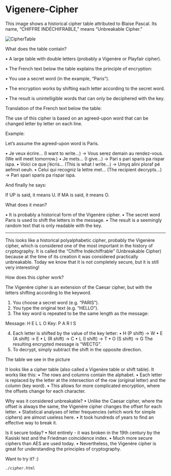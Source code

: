 # Vigenere-Cipher
This image shows a historical cipher table attributed to Blaise Pascal. Its name, “CHIFFRE INDÉCHIFRABLE,” means “Unbreakable Cipher.”

![CipherTable](dictionnairedech00poug_0081.png)

What does the table contain?

• A large table with double letters (probably a Vigenère or Playfair cipher).

• The French text below the table explains the principle of encryption:

• You use a secret word (in the example, “Paris”).

• The encryption works by shifting each letter according to the secret word.

• The result is unintelligible words that can only be deciphered with the key.

Translation of the French text below the table:

The use of this cipher is based on an agreed-upon word that can be changed letter by letter on each line.

Example:

Let’s assume the agreed-upon word is Paris.

• Je veux écrire… (I want to write…) → Vous serez demain au rendez-vous. (We will meet tomorrow.)
• Je mets… (I give…) → Pari s pari sparis pa rispar ispa.
• Voici ce que j’écris… (This is what I write…) → Umyq alini ploraf pé aefmxt oeuh.
• Celui qui recogniz la lettre met… (The recipient decrypts…) → Pari spari sparis pa rispar ispa.

And finally he says:

If UP is said, it means U. If MA is said, it means O.

What does it mean?

• It is probably a historical form of the Vigenère cipher.
• The secret word Paris is used to shift the letters in the message.
• The result is a seemingly random text that is only readable with the key.

---

This looks like a historical polyalphabetic cipher, probably the Vigenère cipher, which is considered one of the most important in the history of cryptography. It is called the “Chiffre Indéchiffrable” (Unbreakable Cipher) because at the time of its creation it was considered practically unbreakable. Today we know that it is not completely secure, but it is still very interesting!

How does this cipher work?

The Vigenère cipher is an extension of the Caesar cipher, but with the letters shifting according to the keyword.
1. You choose a secret word (e.g. “PARIS”).
2. You type the original text (e.g. “HELLO”).
3. The key word is repeated to be the same length as the message:

Message: H E L L O
Key: P A R I S

4. Each letter is shifted by the value of the key letter:
• H (P shift) → W
• E (A shift) → E
• L (R shift) → C
• L (I shift) → T
• O (S shift) → G
The resulting encrypted message is “WECTG”.
5. To decrypt, simply subtract the shift in the opposite direction.

The table we see in the picture

It looks like a cipher table (also called a Vigenère table or shift table). It works like this:
• The rows and columns contain the alphabet.
• Each letter is replaced by the letter at the intersection of the row (original letter) and the column (key word).
• This allows for more complicated encryption, where the offsets change for each character.

Why was it considered unbreakable?
• Unlike the Caesar cipher, where the offset is always the same, the Vigenère cipher changes the offset for each letter.
• Statistical analyses of letter frequencies (which work for simple ciphers) are almost useless here.
• It took hundreds of years to find an effective way to break it.

Is it secure today?
• Not entirely - it was broken in the 19th century by the Kasiski test and the Friedman coincidence index.
• Much more secure ciphers than AES are used today.
• Nevertheless, the Vigenère cipher is great for understanding the principles of cryptography.

Want to try it? :)

`./cipher.html`